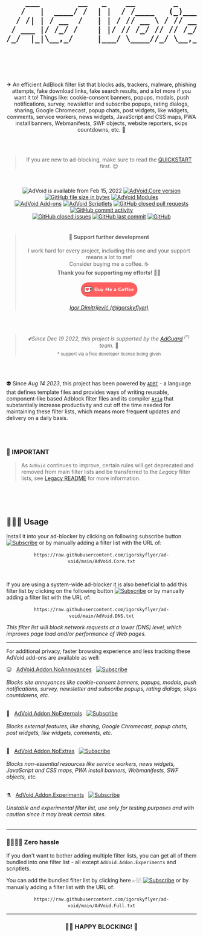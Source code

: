 <h2 align="center">
 <pre>
    ___        __   _    __        _      __
   /   |  ____/ /  | |  / /____   (_)____/ /
  / /| | / __  /   | | / // __ \ / // __  / 
 / ___ |/ /_/ /    | |/ // /_/ // // /_/ /  
/_/  |_|\__,_/     |___/ \____//_/ \__,_/   
                                            
 </pre>                                     
</h2>

<br>

<p align="center">✈ An efficient AdBlock filter list that blocks ads, trackers, malware, phishing attempts, fake download links, fake search results, and a lot more if you want it to! Things like: cookie-consent banners, popups, modals, push notifications, survey, newsletter and subscribe popups, rating dialogs, sharing, Google Chromecast, popup chats, post widgets, like widgets, comments, service workers, news widgets, JavaScript and CSS maps, PWA install banners, Webmanifests, SWF objects, website reporters, skips countdowns, etc. 👾</p>

<br>
<br>

<blockquote align="center">If you are new to ad-blocking, make sure to read the <a href="https://github.com/igorskyflyer/ad-void/blob/main/QUICKSTART.md" target="_blank">QUICKSTART</a> first. 😉</blockquote>

<br>
<br>

<div align="center" style="margin: auto;">
  <img src="https://raw.githubusercontent.com/igorskyflyer/ad-void/main/assets/advoid-launched.svg" alt="AdVoid is available from Feb 15, 2022">
  <a href="https://github.com/igorskyflyer/ad-void/tree/main/AdVoid.Core.txt"><img alt="AdVoid.Core version" src="https://custom-icon-badges.herokuapp.com/badge/version-2.0.1276-blue?style=flat-square&logo=rocket&logoColor=white&color=508cc7"></a>
  <a href="https://github.com/igorskyflyer/ad-void/tree/main/AdVoid.Core.txt"><img alt="GitHub file size in bytes" src="https://custom-icon-badges.herokuapp.com/github/size/igorskyflyer/ad-void/AdVoid.Core.txt?style=flat-square&logo=database&logoColor=white&color=269900"></a>
  <a href="https://github.com/igorskyflyer/ad-void/tree/main/"><img alt="AdVoid Modules" src="https://raw.githubusercontent.com/igorskyflyer/ad-void/main/assets/advoid-modules.svg"></a>
	<br>
  <a href="https://github.com/igorskyflyer/ad-void/tree/main/add-ons"><img alt="AdVoid Add-ons" src="https://raw.githubusercontent.com/igorskyflyer/ad-void/main/assets/advoid-addons.svg"></a>
  <a href="https://github.com/igorskyflyer/ad-void/tree/main/scriptlets"><img alt="AdVoid Scriptlets" src="https://raw.githubusercontent.com/igorskyflyer/ad-void/main/assets/advoid-scriptlets.svg"></a>
  <a href="https://github.com/igorskyflyer/ad-void/pulls?q=is%3Apr+is%3Aclosed"><img alt="GitHub closed pull requests" src="https://custom-icon-badges.herokuapp.com/github/issues-pr-closed-raw/igorskyflyer/ad-void?color=0f167d&style=flat-square&logo=git-pull-request&logoColor=white&label=closed%20PRs"></a>
  <a href="https://github.com/igorskyflyer/ad-void/commits/"><img alt="GitHub commit activity" src="https://custom-icon-badges.herokuapp.com/github/commit-activity/m/igorskyflyer/ad-void?style=flat-square&label=commits&logo=checklist&logoColor=white&color=006600"></a>
	<br>
  <a href="https://github.com/igorskyflyer/ad-void/issues?q=is%3Aissue+is%3Aclosed"><img alt="GitHub closed issues" src="https://custom-icon-badges.herokuapp.com/github/issues-closed/igorskyflyer/ad-void?style=flat-square&logo=issue-closed&logoColor=white&color=3333ff"></a>
  <a href="https://github.com/igorskyflyer/ad-void/commits/"><img alt="GitHub last commit" src="https://custom-icon-badges.herokuapp.com/github/last-commit/igorskyflyer/ad-void?style=flat-square&label=last%20updated&logo=git-commit&logoColor=white&color=e65c00"></a>
  <a href="https://github.com/igorskyflyer/ad-void/tree/main/LICENSE.txt"><img alt="GitHub" src="https://raw.githubusercontent.com/igorskyflyer/ad-void/main/assets/advoid-license.svg"></a>
</div>

<br>

<div align="center">
	<blockquote>
		<h4>💖 Support further development</h4>
		<span>I work hard for every project, including this one and your support means a lot to me!
		<br>
		Consider buying me a coffee. ☕
		<br>
		<strong>Thank you for supporting my efforts! 🙏😊</strong></span>
		<br>
		<br>
		<a href="https://ko-fi.com/igorskyflyer" target="_blank"><img src="https://raw.githubusercontent.com/igorskyflyer/igorskyflyer/main/assets/ko-fi.png" alt="Donate to igorskyflyer" width="150"></a>
		<br>
		<br>
		<a href="https://github.com/igorskyflyer"><em>Igor Dimitrijević (@igorskyflyer)</em></a>
	</blockquote>
</div>

<br>
<br>

<blockquote align="center">
	💕<em>Since Dec 19 2022, this project is supported by the <a href="https://adguard.com" target="_blank">AdGuard</a> <sup>(*)</sup> team.</em> 🥳
	<br>
	<sub>* support via a free developer license being given</sub>
</blockquote>

<br>
<br>

👽 Since _Aug 14 2023_, this project has been powered by [`ADBT`](https://github.com/igorskyflyer/file-format-adbt) - a language that defines template files and provides ways of writing reusable, component-like based Adblock filter files and its compiler [`Aria`](https://github.com/igorskyflyer/npm-adblock-aria-compiler) that substantially increase productivity and cut off the time needed for maintaining these filter lists, which means more frequent updates and delivery on a daily basis.

<br>
<br>

<h3>🚨 IMPORTANT</h3>

<blockquote>
As <code>AdVoid</code> continues to improve, certain rules will get deprecated and removed from main filter lists and be transferred to the <em>Legacy</em> filter lists, see <a href="https://github.com/igorskyflyer/ad-void/tree/main/legacy">Legacy README</a> for more information.
</blockquote>

<br>
<br>
<br>

## 🤹🏼‍♂️ Usage

Install it into your ad-blocker by clicking on following subscribe button <a href="https://subscribe.adblockplus.org/?location=https://raw.githubusercontent.com/igorskyflyer/ad-void/main/AdVoid.Core.txt&title=AdVoid.Core"><img alt="Subscribe" src="https://raw.githubusercontent.com/igorskyflyer/ad-void/main/assets/subscribe-blue-light.svg"></a> or by manually adding a filter list with the URL of: <br>

<p align="center">
 <code>https://raw.githubusercontent.com/igorskyflyer/ad-void/main/AdVoid.Core.txt</code>
</p>

<br>

If you are using a system-wide ad-blocker it is also beneficial to add this filter list by clicking on the following button <a href="https://subscribe.adblockplus.org/?location=https://raw.githubusercontent.com/igorskyflyer/ad-void/main/AdVoid.DNS.txt&title=AdVoid.DNS"><img alt="Subscribe" src="https://raw.githubusercontent.com/igorskyflyer/ad-void/main/assets/subscribe-purple.svg"></a> or by manually adding a filter list with the URL of: <br>

<p align="center">
 <code>https://raw.githubusercontent.com/igorskyflyer/ad-void/main/AdVoid.DNS.txt</code>
</p>

_This filter list will block network requests at a lower (DNS) level, which improves page load and/or performance of Web pages._

---

For additional privacy, faster browsing experience and less tracking these AdVoid add-ons are available as well:
<br>

😒 &nbsp; [AdVoid.Addon.NoAnnoyances](https://github.com/igorskyflyer/ad-void/blob/main/add-ons/AdVoid.Addon.NoAnnoyances.txt) &nbsp; <a href="https://subscribe.adblockplus.org/?location=https://raw.githubusercontent.com/igorskyflyer/ad-void/main/add-ons/AdVoid.Addon.NoAnnoyances.txt&title=AdVoid.Addon.NoAnnoyances"><img alt="Subscribe" src="https://raw.githubusercontent.com/igorskyflyer/ad-void/main/assets/subscribe-blue-dark.svg"></a>
<br>
<br>
<em>Blocks site annoyances like cookie-consent banners, popups, modals, push notifications, survey, newsletter and subscribe popups, rating dialogs, skips countdowns, etc.</em>
<br>
<br>

💫 &nbsp; [AdVoid.Addon.NoExternals](https://github.com/igorskyflyer/ad-void/blob/main/add-ons/AdVoid.Addon.NoExternals.txt) &nbsp; <a href="https://subscribe.adblockplus.org/?location=https://raw.githubusercontent.com/igorskyflyer/ad-void/main/add-ons/AdVoid.Addon.NoExternals.txt&title=AdVoid.Addon.NoExternals"><img alt="Subscribe" src="https://raw.githubusercontent.com/igorskyflyer/ad-void/main/assets/subscribe-green-dark.svg"></a>
<br>
<br>
<em>Blocks external features, like sharing, Google Chromecast, popup chats, post widgets, like widgets, comments, etc.</em>
<br>
<br>

🦄 &nbsp; [AdVoid.Addon.NoExtras](https://github.com/igorskyflyer/ad-void/blob/main/add-ons/AdVoid.Addon.NoExtras.txt) &nbsp; <a href="https://subscribe.adblockplus.org/?location=https://raw.githubusercontent.com/igorskyflyer/ad-void/main/add-ons/AdVoid.Addon.NoExtras.txt&title=AdVoid.Addon.NoExtras"><img alt="Subscribe" src="https://raw.githubusercontent.com/igorskyflyer/ad-void/main/assets/subscribe-red.svg"></a>
<br>
<br>
<em>Blocks non-essential resources like service workers, news widgets, JavaScript and CSS maps, PWA install banners, Webmanifests, SWF objects, etc.</em>
<br>
<br>

⚗️ &nbsp; [AdVoid.Addon.Experiments](https://github.com/igorskyflyer/ad-void/blob/main/add-ons/AdVoid.Addon.Experiments.txt) &nbsp; <a href="https://subscribe.adblockplus.org/?location=https://raw.githubusercontent.com/igorskyflyer/ad-void/main/add-ons/AdVoid.Addon.Experiments.txt&title=AdVoid.Addon.Experiments"><img alt="Subscribe" src="https://raw.githubusercontent.com/igorskyflyer/ad-void/main/assets/subscribe-pink.svg"></a>
<br>
<br>
<em>Unstable and experimental filter list, use only for testing purposes and with caution since it may break certain sites.</em>
<br>
<br>

---

### 🫱🏽‍🫲🏼 Zero hassle

If you don't want to bother adding multiple filter lists, you can get all of them bundled into one filter list - all except `AdVoid.Addon.Experiments` and scriptlets.

You can add the bundled filter list by clicking here 👉🏼 <a href="https://subscribe.adblockplus.org/?location=https://raw.githubusercontent.com/igorskyflyer/ad-void/main/AdVoid.Full.txt&title=AdVoid.Full"><img alt="Subscribe" src="https://raw.githubusercontent.com/igorskyflyer/ad-void/main/assets/subscribe-lime.svg"></a> or by manually adding a filter list with the URL of: <br>

<p align="center">
 <code>https://raw.githubusercontent.com/igorskyflyer/ad-void/main/AdVoid.Full.txt</code>
</p>

---

<h3 align="center">🕺🏻 HAPPY BLOCKING! 🥳</h3>
